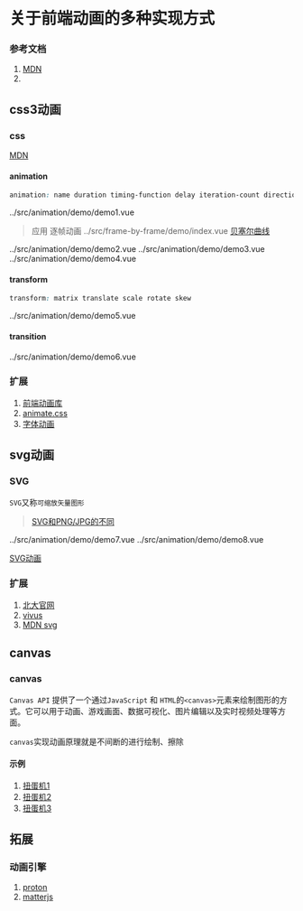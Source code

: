 # 关于前端动画的多种实现方式


### 参考文档 
1. [MDN](https://developer.mozilla.org/zh-CN/docs/Web)
2. 

## css3动画
### css
[MDN](https://developer.mozilla.org/zh-CN/docs/Web/CSS/animation)
#### animation
```css
animation: name duration timing-function delay iteration-count direction fill-mode;
```
<demo-code transform>../src/animation/demo/demo1.vue</demo-code>

>应用
逐帧动画
<demo-code transform>../src/frame-by-frame/demo/index.vue</demo-code>
[贝塞尔曲线](https://developer.mozilla.org/zh-CN/docs/Web/CSS/easing-function#using_the_cubic-bezier_function)

<demo-code transform>../src/animation/demo/demo2.vue</demo-code>
<demo-code transform>../src/animation/demo/demo3.vue</demo-code>
<demo-code transform>../src/animation/demo/demo4.vue</demo-code>

#### transform

```css
transform: matrix translate scale rotate skew
```

<demo-code transform>../src/animation/demo/demo5.vue</demo-code>

#### transition 
<demo-code transform>../src/animation/demo/demo6.vue</demo-code>


### 扩展
1. [前端动画库](http://guowc.github.io/animastore/)
2. [animate.css](https://animate.style/)
3. [字体动画](/#/font-animate)
## svg动画
### SVG
`SVG`又称`可缩放矢量图形`
><a href="/#/svg-png-jpg">SVG和PNG/JPG的不同</a>

<demo-code transform>../src/animation/demo/demo7.vue</demo-code>
<demo-code transform>../src/animation/demo/demo8.vue</demo-code>

<a href="/#/red-packet-svg">SVG动画</a>

### 扩展 
1. [北大官网](https://www.pku.edu.cn/campus.html)
2. [vivus](https://maxwellito.github.io/vivus/)
3. [MDN svg](https://developer.mozilla.org/zh-CN/docs/Web/SVG)
## canvas
### canvas
`Canvas API` 提供了一个通过`JavaScript` 和 `HTML`的`<canvas>`元素来绘制图形的方式。它可以用于动画、游戏画面、数据可视化、图片编辑以及实时视频处理等方面。

`canvas`实现动画原理就是不间断的进行绘制、擦除

#### 示例
1. <a href="/#/gashapon-machine-request">扭蛋机1</a>
2. <a href="/#/gashapon-machine-setinterval">扭蛋机2</a>
3. <a href="/#/gashapon-machine-matter">扭蛋机3</a>

## 拓展
### 动画引擎
1. [proton](http://drawcall.github.io/Proton/)
2. [matterjs](https://brm.io/matter-js/)


